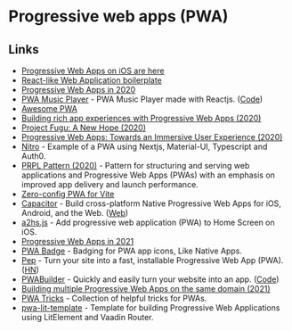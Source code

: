 # Progressive web apps (PWA)

## Links

- [Progressive Web Apps on iOS are here](https://medium.com/@firt/progressive-web-apps-on-ios-are-here-d00430dee3a7)
- [React-like Web Application boilerplate](https://github.com/cedeber/web-client-boilerplate)
- [Progressive Web Apps in 2020](https://medium.com/@firt/progressive-web-apps-in-2020-c15018c9931c)
- [PWA Music Player](https://playlist.iondrimbafilho.me/) - PWA Music Player made with Reactjs. ([Code](https://github.com/iondrimba/pwa-music-player))
- [Awesome PWA](https://github.com/hemanth/awesome-pwa)
- [Building rich app experiences with Progressive Web Apps (2020)](https://www.youtube.com/watch?v=y4p_QHZtMKM)
- [Project Fugu: A New Hope (2020)](https://joreteg.com/blog/project-fugu-a-new-hope)
- [Progressive Web Apps: Towards an Immersive User Experience (2020)](https://codeandpepper.com/progressive-web-apps-immersive-user-experience/)
- [Nitro](https://github.com/williamluke4/Nitro) - Example of a PWA using Nextjs, Material-UI, Typescript and Auth0.
- [PRPL Pattern (2020)](https://addyosmani.com/blog/prpl-pattern/) - Pattern for structuring and serving web applications and Progressive Web Apps (PWAs) with an emphasis on improved app delivery and launch performance.
- [Zero-config PWA for Vite](https://github.com/antfu/vite-plugin-pwa)
- [Capacitor](https://github.com/ionic-team/capacitor) - Build cross-platform Native Progressive Web Apps for iOS, Android, and the Web. ([Web](https://capacitorjs.com/))
- [a2hs.js](https://github.com/koddr/a2hs.js) - Add progressive web application (PWA) to Home Screen on iOS.
- [Progressive Web Apps in 2021](https://firt.dev/pwa-2021)
- [PWA Badge](https://github.com/ali-master/pwa-badge) - Badging for PWA app icons, Like Native Apps.
- [Pep](https://pep.dev/) - Turn your site into a fast, installable Progressive Web App (PWA). ([HN](https://news.ycombinator.com/item?id=26080935))
- [PWABuilder](https://www.pwabuilder.com/) - Quickly and easily turn your website into an app. ([Code](https://github.com/pwa-builder/PWABuilder))
- [Building multiple Progressive Web Apps on the same domain (2021)](https://web.dev/building-multiple-pwas-on-the-same-domain/)
- [PWA Tricks](https://github.com/karlhorky/pwa-tricks) - Collection of helpful tricks for PWAs.
- [pwa-lit-template](https://github.com/IBM/pwa-lit-template) - Template for building Progressive Web Applications using LitElement and Vaadin Router.
